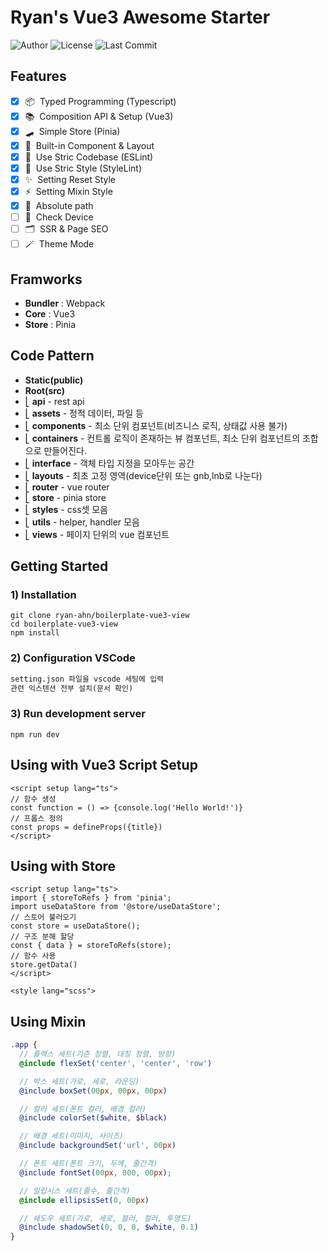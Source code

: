 # Ryan's Vue3 Awesome Starter

![Author](https://img.shields.io/badge/Author-ryan-orange.svg)
![License](https://img.shields.io/badge/License-MIT-blue.svg)
![Last Commit](https://img.shields.io/github/last-commit/ryan-ahn/boilerplate-vue3-webpack)

## Features
- [x] 📦&nbsp;&nbsp;Typed Programming (Typescript)
- [x] 📚&nbsp;&nbsp;Composition API & Setup (Vue3)
- [x] 🛹&nbsp;&nbsp;Simple Store (Pinia)
- [x] 🧵&nbsp;&nbsp;Built-in Component & Layout
- [x] 📙&nbsp;&nbsp;Use Stric Codebase (ESLint)
- [x] 📘&nbsp;&nbsp;Use Stric Style (StyleLint)
- [x] ✨&nbsp;&nbsp;Setting Reset Style
- [x] ⚡️&nbsp;&nbsp;Setting Mixin Style
- [x] 📍&nbsp;&nbsp;Absolute path
- [ ] 📱&nbsp;&nbsp;Check Device
- [ ] 🗂️&nbsp;&nbsp;SSR & Page SEO
- [ ] 🪄&nbsp;&nbsp;Theme Mode

## Framworks
- **Bundler** : Webpack
- **Core** : Vue3
- **Store** : Pinia

## Code Pattern
- **Static(public)**
- **Root(src)** <br/>
- ⎣&nbsp;**api** - rest api <br/>
- ⎣&nbsp;**assets** - 정적 데이터, 파일 등 <br/>
- ⎣&nbsp;**components** - 최소 단위 컴포넌트(비즈니스 로직, 상태값 사용 불가) <br/>
- ⎣&nbsp;**containers** - 컨트롤 로직이 존재하는 뷰 컴포넌트, 최소 단위 컴포넌트의 조합으로 만들어진다. <br/>
- ⎣&nbsp;**interface** - 객체 타입 지정을 모아두는 공간 <br/>
- ⎣&nbsp;**layouts** - 최초 고정 영역(device단위 또는 gnb,lnb로 나눈다) <br/>
- ⎣&nbsp;**router** - vue router<br/>
- ⎣&nbsp;**store** - pinia store<br/>
- ⎣&nbsp;**styles** - css셋 모음<br/>
- ⎣&nbsp;**utils** - helper, handler 모음<br/>
- ⎣&nbsp;**views** - 페이지 단위의 vue 컴포넌트<br/>

## Getting Started
### 1) Installation
```shell
git clone ryan-ahn/boilerplate-vue3-view
cd boilerplate-vue3-view
npm install
```
### 2) Configuration VSCode
```markdown
setting.json 파일을 vscode 세팅에 입력
관련 익스텐션 전부 설치(문서 확인)
```
### 3) Run development server
```shell
npm run dev
```

## Using with Vue3 Script Setup

```vue
<script setup lang="ts">
// 함수 생성
const function = () => {console.log('Hello World!')}
// 프롭스 정의
const props = defineProps({title})
</script>
```

## Using with Store

```vue
<script setup lang="ts">
import { storeToRefs } from 'pinia';
import useDataStore from '@store/useDataStore';
// 스토어 불러오기
const store = useDataStore();
// 구조 분해 할당
const { data } = storeToRefs(store);
// 함수 사용
store.getData()
</script>

<style lang="scss">
```

## Using Mixin

```scss
.app {
  // 플렉스 세트(기준 정렬, 대칭 정렬, 방향)
  @include flexSet('center', 'center', 'row')

  // 박스 세트(가로, 세로, 라운딩)
  @include boxSet(00px, 00px, 00px)

  // 컬러 세트(폰트 컬러, 배경 컬러)
  @include colorSet($white, $black)

  // 배경 세트(이미지, 사이즈)
  @include backgroundSet('url', 00px)

  // 폰트 세트(폰트 크기, 두께, 줄간격)
  @include fontSet(00px, 000, 00px);

  // 일립시스 세트(줄수, 줄간격)
  @include ellipsisSet(0, 00px)

  // 쉐도우 세트(가로, 세로, 블러, 컬러, 투명도)
  @include shadowSet(0, 0, 0, $white, 0.1)
}
```
